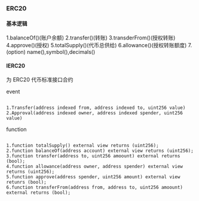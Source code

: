 ### ERC20

#### 基本逻辑

1.balanceOf()(账户余额)
2.transfer()(转账)
3.transderFrom()(授权转账)
4.approve()(授权)
5.totalSupply()(代币总供给)
6.allowance()(授权转账额度)
7.(option)  name(),symbol(),decimals()

#### IERC20

为 ERC20 代币标准接口合约

event

``` solidity

1.Transfer(address indexed from, address indexed to, uint256 value)
2.Approval(address indexed owner, address indexed spender, uint256 value)

```

function

``` solidity

1.function totalSupply() external view returns (uint256);
2.function balanceOf(address account) external view returns (uint256);
3.function transfer(address to, uint256 amoount) external returns (bool);
4.function allowance(address owner, address spender) external view returns (uint256);
5.function approve(address spender, uint256 amount) external view retunrs (bool);
6.function transferFrom(address from, address to, uint256 amoount) external returns (bool);